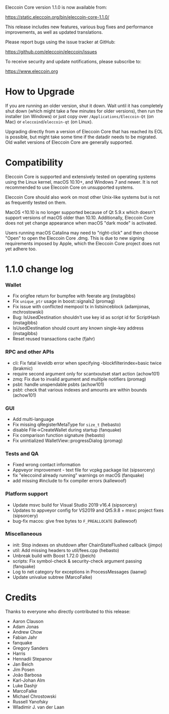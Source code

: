 Eleccoin Core version 1.1.0 is now available from:

  <https://static.eleccoin.org/bin/eleccoin-core-1.1.0/>

This release includes new features, various bug fixes and performance
improvements, as well as updated translations.

Please report bugs using the issue tracker at GitHub:

  <https://github.com/eleccoin/eleccoin/issues>

To receive security and update notifications, please subscribe to:

  <https://www.eleccoin.org>

How to Upgrade
==============

If you are running an older version, shut it down. Wait until it has completely
shut down (which might take a few minutes for older versions), then run the
installer (on Windows) or just copy over `/Applications/Eleccoin-Qt` (on Mac)
or `eleccoind`/`eleccoin-qt` (on Linux).

Upgrading directly from a version of Eleccoin Core that has reached its EOL is
possible, but might take some time if the datadir needs to be migrated.  Old
wallet versions of Eleccoin Core are generally supported.

Compatibility
=============

Eleccoin Core is supported and extensively tested on operating systems using
the Linux kernel, macOS 10.10+, and Windows 7 and newer. It is not recommended
to use Eleccoin Core on unsupported systems.

Eleccoin Core should also work on most other Unix-like systems but is not
as frequently tested on them.

MacOS <10.10 is no longer supported because of Qt 5.9.x which doesn't 
support versions of macOS older than 10.10. 
Additionally, Eleccoin Core does not yet change appearance when
macOS "dark mode" is activated.

Users running macOS Catalina may need to "right-click" and then choose "Open"
to open the Eleccoin Core .dmg. This is due to new signing requirements
imposed by Apple, which the Eleccoin Core project does not yet adhere too.

1.1.0 change log
================

### Wallet
- Fix origfee return for bumpfee with feerate arg (instagibbs)
- Fix `unique_ptr` usage in boost::signals2 (promag)
- Fix issue with conflicted mempool tx in listsinceblock (adamjonas, mchrostowski)
- Bug: IsUsedDestination shouldn't use key id as script id for ScriptHash (instagibbs)
- IsUsedDestination should count any known single-key address (instagibbs)
- Reset reused transactions cache (fjahr)

### RPC and other APIs
- cli: Fix fatal leveldb error when specifying -blockfilterindex=basic twice (brakmic)
- require second argument only for scantxoutset start action (achow101)
- zmq: Fix due to invalid argument and multiple notifiers (promag)
- psbt: handle unspendable psbts (achow101)
- psbt: check that various indexes and amounts are within bounds (achow101)

### GUI
- Add multi-language
- Fix missing qRegisterMetaType for `size_t` (hebasto)
- disable File-\>CreateWallet during startup (fanquake)
- Fix comparison function signature (hebasto)
- Fix unintialized WalletView::progressDialog (promag)

### Tests and QA
- Fixed wrong contact information
- Appveyor improvement - text file for vcpkg package list (sipsorcery)
- fix "eleccoind already running" warnings on macOS (fanquake)
- add missing #include to fix compiler errors (kallewoof)

### Platform support
- Update msvc build for Visual Studio 2019 v16.4 (sipsorcery)
- Updates to appveyor config for VS2019 and Qt5.9.8 + msvc project fixes (sipsorcery)
- bug-fix macos: give free bytes to `F_PREALLOCATE` (kallewoof)

### Miscellaneous
- init: Stop indexes on shutdown after ChainStateFlushed callback (jimpo)
- util: Add missing headers to util/fees.cpp (hebasto)
- Unbreak build with Boost 1.72.0 (jbeich)
- scripts: Fix symbol-check & security-check argument passing (fanquake)
- Log to net category for exceptions in ProcessMessages (laanwj)
- Update univalue subtree (MarcoFalke)

Credits
=======

Thanks to everyone who directly contributed to this release:

- Aaron Clauson
- Adam Jonas
- Andrew Chow
- Fabian Jahr
- fanquake
- Gregory Sanders
- Harris
- Hennadii Stepanov
- Jan Beich
- Jim Posen
- João Barbosa
- Karl-Johan Alm
- Luke Dashjr
- MarcoFalke
- Michael Chrostowski
- Russell Yanofsky
- Wladimir J. van der Laan